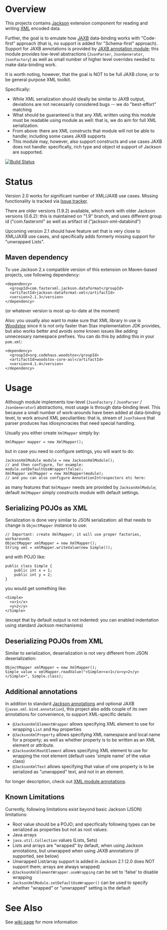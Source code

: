 # Overview

This projects contains [Jackson](http://http://wiki.fasterxml.com/JacksonHome) extension component for
reading and writing [XML](http://en.wikipedia.org/wiki/Xml) encoded data.

Further, the goal is to emulate how [JAXB](http://en.wikipedia.org/wiki/JAXB) data-binding works
with "Code-first" approach (that is, no support is added for "Schema-first" approach).
Support for JAXB annotations is provided by [JAXB annotation module](https://github.com/FasterXML/jackson-module-jaxb-annotations);
this module provides low-level abstractions (`JsonParser`, `JsonGenerator`, `JsonFactory`) as well as small number of higher level
overrides needed to make data-binding work.

It is worth noting, however, that the goal is NOT to be full JAXB clone; or to be general purpose XML toolkit.

Specifically:

 * While XML serialization should ideally be similar to JAXB output, deviations are not necessarily considered bugs -- we do "best-effort" matching
 * What should be guaranteed is that any XML written using this module must be readable using module as well: that is, we do aim for full XML serialization.
 * From above: there are XML constructs that module will not be able to handle; including some cases JAXB supports
 * This module may, however, also support constructs and use cases JAXB does not handle: specifically, rich type and object id support of Jackson are supported.

[![Build Status](https://fasterxml.ci.cloudbees.com/job/jackson-dataformat-xml-master/badge/icon)](https://fasterxml.ci.cloudbees.com/job/jackson-dataformat-xml-master/)

# Status

Version 2.0 works for significant number of XML/JAXB use cases.
Missing functionality is tracked via [Issue tracker](./issues).

There are older versions (1.9.2)  available, which work with older Jackson versions (0.6.2): this is maintained on "1.9" branch,
and uses different group id ("com.fasterxml" as well as artifact id ("jackson-xml-databind")

Upcoming version 2.1 should have feature set that is very close to XML/JAXB use cases,
and specifically adds formerly missing support for "unwrapped Lists".

## Maven dependency

To use Jackson 2.x compatible version of this extension on Maven-based projects, use following dependency:

    <dependency>
      <groupId>com.fasterxml.jackson.dataformat</groupId>
      <artifactId>jackson-dataformat-xml</artifactId>
      <version>2.1.3</version>
    </dependency>

(or whatever version is most up-to-date at the moment)

Also: you usually also want to make sure that XML library in use is [Woodstox](http://wiki.fasterxml.com/WoodstoxHome) since it is not only faster than Stax implementation JDK provides, but also works better and avoids some known issues like adding unnecessary namespace prefixes.
You can do this by adding this in your `pom.xml`:

    <dependency>
      <groupId>org.codehaus.woodstox</groupId>
      <artifactId>woodstox-core-asl</artifactId>
      <version>4.1.4</version>
    </dependency>

# Usage

Although module implements low-level (`JsonFactory` / `JsonParser` / `JsonGenerator`) abstractions,
most usage is through data-binding level. This because a small number of work-arounds have been added
at data-binding level, to work around XML peculiarities: that is, stream of `JsonToken`s that parser
produces has idiosyncracies that need special handling.

Usually you either create `XmlMapper` simply by:

    XmlMapper mapper = new XmlMapper();

but in case you need to configure settings, you will want to do:

    JacksonXmlModule module = new JacksonXmlModule();
    // and then configure, for example:
    module.setDefaultUseWrapper(false);
    XmlMapper xmlMapper = new XmlMapper(module);
    // and you can also configure AnnotationIntrospectors etc here:

as many features that `XmlMapper` needs are provided by `JacksonXmlModule`; default
`XmlMapper` simply constructs module with default settings.

## Serializing POJOs as XML

Serialization is done very similar to JSON serialization: all that needs to change is `ObjectMapper` instance to use:

    // Important: create XmlMapper; it will use proper factories, workarounds
    ObjectMapper xmlMapper = new XmlMapper();
    String xml = xmlMapper.writeValue(new Simple());

and with POJO like:

    public class Simple {
        public int x = 1;
        public int y = 2;
    }

you would get something like:

    <Simple>
      <x>1</x>
      <y>2</y>
    </Simple>

(except that by default output is not indented: you can enabled indentation using standard Jackson mechanisms)

## Deserializing POJOs from XML

Similar to serialization, deserialization is not very different from JSON deserialization:

    ObjectMapper xmlMapper = new XmlMapper();
    Simple value = xmlMapper.readValue("<Simple><x>1</x><y>2</y></Simple>", Simple.class);

## Additional annotations

In addition to standard [Jackson annotations](jackson-annotations) and optional JAXB (`javax.xml.bind.annotation`), this project also adds couple of its own annotations for convenience, to support XML-specific details:

 * `@JacksonXmlElementWrapper` allows specifying XML element to use for wrapping `List` and `Map` properties
 * `@JacksonXmlProperty` allows specifying XML namespace and local name for a property; as well as whether property is to be written as an XML element or attribute.
 * `@JacksonXmlRootElement` allows specifying XML element to use for wrapping the root element (default uses 'simple name' of the value class)
 * `@JacksonXmlText` allows specifying that value of one property is to be serialized as "unwrapped" text, and not in an element.

for longer description, check out [XML module annotations](jackson-dataformat/wiki/JacksonXmlAnnotations).

## Known Limitations

Currently, following limitations exist beyond basic Jackson (JSON) limitations:

* Root value should be a POJO; and specifically following types can be serialized as properties but not as root values:
 * Java arrays
 * `java.util.Collection` values (Lists, Sets)
* Lists and arrays are "wrapped" by default, when using Jackson annotations, but unwrapped when using JAXB annotations (if supported, see below)
 * Unwrapped List/array support is added in Jackson 2.1 (2.0 does NOT support them; arrays are always wrapped)
 * `@JacksonXmlElementWrapper.useWrapping` can be set to 'false' to disable wrapping
 * `JacksonXmlModule.setDefaultUseWrapper()` can be used to specify whether "wrapped" or "unwrapped" setting is the default

# See Also

See [wiki page](jackson-dataformat-xml/wiki) for more information
